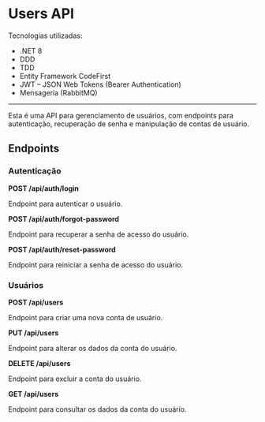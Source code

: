# Users API

Tecnologias utilizadas:
- .NET 8
- DDD
- TDD
- Entity Framework CodeFirst
- JWT – JSON Web Tokens (Bearer Authentication)
- Mensageria (RabbitMQ)
--------------------------------------------------------------------------------------------------------------------------------------------

Esta é uma API para gerenciamento de usuários, com endpoints para autenticação, recuperação de senha e manipulação de contas de usuário.

## Endpoints

### Autenticação

**POST /api/auth/login**

Endpoint para autenticar o usuário.

**POST /api/auth/forgot-password**

Endpoint para recuperar a senha de acesso do usuário.

**POST /api/auth/reset-password**

Endpoint para reiniciar a senha de acesso do usuário.

### Usuários

**POST /api/users**

Endpoint para criar uma nova conta de usuário.

**PUT /api/users**

Endpoint para alterar os dados da conta do usuário.

**DELETE /api/users**

Endpoint para excluir a conta do usuário.

**GET /api/users**

Endpoint para consultar os dados da conta do usuário.
